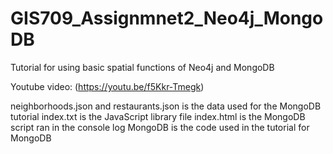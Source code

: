 # GIS709_Assignmnet2_Neo4j_MongoDB
Tutorial for using basic spatial functions of Neo4j and MongoDB

Youtube video: (https://youtu.be/f5Kkr-Tmegk)

neighborhoods.json and restaurants.json is the data used for the MongoDB tutorial 
index.txt is the JavaScript library file
index.html is the MongoDB script ran in the console log
MongoDB is the code used in the tutorial for MongoDB


